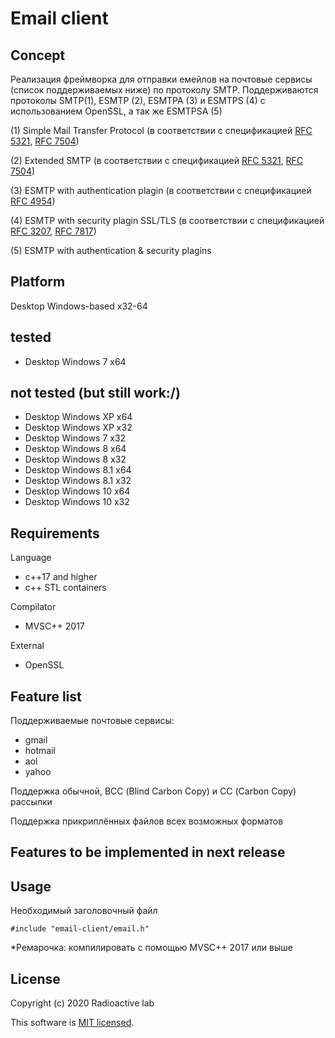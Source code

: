 # **Email client**
## Concept
  Реализация фреймворка для отправки емейлов на почтовые сервисы (список поддерживаемых ниже) по протоколу SMTP.
  Поддерживаются протоколы SMTP(1), ESMTP (2), ESMTPA (3) и ESMTPS (4) с использованием OpenSSL, а так же ESMTPSA (5)
  
(1) Simple Mail Transfer Protocol (в соответствии с спецификацией [RFC 5321](https://tools.ietf.org/html/rfc5321 "Documentation"), [RFC 7504](https://tools.ietf.org/html/rfc7504 "Documentation"))

(2) Extended SMTP (в соответствии с спецификацией [RFC 5321](https://tools.ietf.org/html/rfc5321 "Documentation"), [RFC 7504](https://tools.ietf.org/html/rfc7504 "Documentation"))

(3) ESMTP with authentication plagin (в соответствии с спецификацией [RFC 4954](http://www.rfc-editor.org/rfc/rfc4954 "Documentation"))

(4) ESMTP with security plagin SSL/TLS (в соответствии с спецификацией [RFC 3207](https://tools.ietf.org/html/rfc3207 "Documentation"), [RFC 7817](https://tools.ietf.org/html/rfc7817 "Documentation"))

(5) ESMTP with authentication & security plagins

## **Platform**
Desktop Windows-based x32-64

## tested
- Desktop Windows 7 x64
## not tested (but still work:/)
- Desktop Windows XP x64
- Desktop Windows XP x32
- Desktop Windows 7 x32
- Desktop Windows 8 x64
- Desktop Windows 8 x32
- Desktop Windows 8.1 x64
- Desktop Windows 8.1 x32
- Desktop Windows 10 x64
- Desktop Windows 10 x32

## Requirements
Language
- c++17 and higher
- c++ STL containers

Compilator
- MVSC++ 2017

External
- OpenSSL

## Feature list
Поддерживаемые почтовые сервисы:
- gmail 
- hotmail
- aol
- yahoo

Поддержка обычной, ВСС (Blind Carbon Copy) и СС (Carbon Copy) рассылки

Поддержка прикриплённых файлов всех возможных форматов
## Features to be implemented in next release

## Usage
Необходимый заголовочный файл
```
#include "email-client/email.h"
```

*Ремарочка: компилировать с помощью MVSC++ 2017 или выше

## License
Copyright (c) 2020 Radioactive lab

This software is [MIT licensed](./LICENSE).

